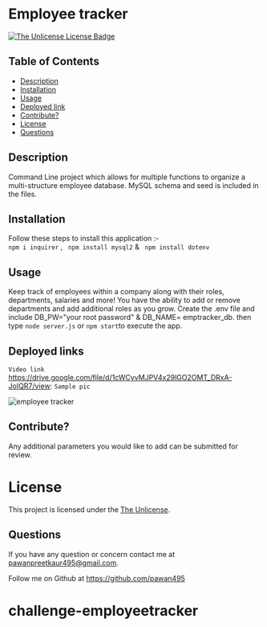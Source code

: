 # Employee tracker

[![The Unlicense License Badge](https://img.shields.io/badge/license-The_Unlicense-blue)](https://choosealicense.com/licenses/unlicense/)
## Table of Contents
  * [Description](#description)
  * [Installation](#installation)
  * [Usage](#usage)
  * [Deployed link](#deployed-links)
  * [Contribute?](#contribute?)
  * [License](#license)
  * [Questions](#questions)
  
  ## Description 
  Command Line project which allows for multiple functions to organize a multi-structure employee database. MySQL schema and seed is included in the files.
 
  ## Installation 
  Follow these steps to install this application :-   
   ```npm i inquirer``` ,
   ``` npm install mysql2``` &
   ``` npm install dotenv```

  ## Usage

  Keep track of employees within a company along with their roles, departments, salaries and more! You have the ability to add or remove departments and add additional roles as you grow.
  Create the .env file and include DB_PW="your root password" & DB_NAME= emptracker_db. then type ```node server.js``` or ```npm start```to execute the app.

## Deployed links
 `Video link`
https://drive.google.com/file/d/1cWCyvMJPV4x29lGO2OMT_DRxA-JoIQR7/view:
  `Sample pic`

  ![employee tracker](pic1.png)
## Contribute?
Any additional parameters you would like to add can be submitted for review.

  
# License

This project is licensed under the [The Unlicense](https://choosealicense.com/licenses/unlicense/).

## Questions
  If you have any question or concern contact me at pawanpreetkaur495@gmail.com.  

  Follow me on Github at  https://github.com/pawan495



 
# challenge-employeetracker